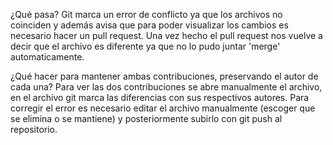 ¿Qué pasa?
Git marca un error de conflicto ya que los archivos no coinciden y además avisa que para poder visualizar los cambios es necesario hacer un pull request. Una vez hecho el pull request nos vuelve a decir que el archivo es diferente ya que no lo pudo juntar 'merge' automaticamente.

¿Qué hacer para mantener ambas contribuciones, preservando el autor de cada una?
Para ver las dos contribuciones se abre manualmente el archivo, en el archivo git marca las diferencias con sus respectivos autores. Para corregir el error es necesario editar el archivo manualmente (escoger que se elimina o se mantiene) y posteriormente subirlo con git push al repositorio. 
